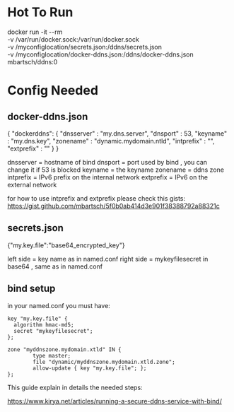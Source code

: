 
# Hot To Run
docker run -it --rm \
	-v /var/run/docker.sock:/var/run/docker.sock \
	-v /myconfiglocation/secrets.json:/ddns/secrets.json \
	-v /myconfiglocation/docker-ddns.json:/ddns/docker-ddns.json \
	 mbartsch/ddns:0

# Config Needed

## docker-ddns.json 

{
  "dockerddns": {
    "dnsserver" : "my.dns.server",
    "dnsport"   : 53,
    "keyname"   : "my.dns.key",
    "zonename"  : "dynamic.mydomain.ntld",
    "intprefix" : "",
    "extprefix" : ""
  }
}

dnsserver = hostname of bind
dnsport   = port used by bind , you can change it if 53 is blocked
keyname   = the keyname
zonename  = ddns zone
intprefix = IPv6 prefix on the internal network
extprefix = IPv6 on the external network

for how to use intprefix and extprefix please check this gists:
https://gist.github.com/mbartsch/5f0b0ab414d3e901f38388792a88321c


## secrets.json


{"my.key.file":"base64_encrypted_key"}

left side  = key name as in named.conf
right side = mykeyfilesecret in base64 , same as in named.conf
 
## bind setup
in your named.conf you must have:

```
key "my.key.file" {
  algorithm hmac-md5;
  secret "mykeyfilesecret";
};

zone "myddnszone.mydomain.xtld" IN {
        type master;
        file "dynamic/myddnszone.mydomain.xtld.zone";
        allow-update { key "my.key.file"; };
};
```


This guide explain in details the needed steps:

https://www.kirya.net/articles/running-a-secure-ddns-service-with-bind/


